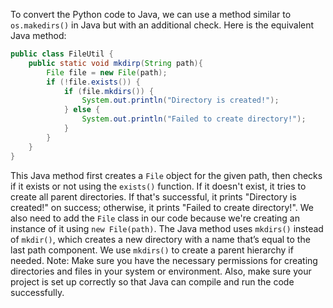 To convert the Python code to Java, we can use a method similar to `os.makedirs()` in Java but with an additional check. Here is the equivalent Java method:
```java
public class FileUtil {
    public static void mkdirp(String path){
        File file = new File(path); 
        if (!file.exists()) { 
            if (file.mkdirs()) { 
                System.out.println("Directory is created!"); 
            } else { 
                System.out.println("Failed to create directory!"); 
            } 
        } 
    } 
}
```
This Java method first creates a `File` object for the given path, then checks if it exists or not using the `exists()` function. If it doesn't exist, it tries to create all parent directories. If that's successful, it prints "Directory is created!" on success; otherwise, it prints "Failed to create directory!".
We also need to add the `File` class in our code because we're creating an instance of it using `new File(path)`. The Java method uses `mkdirs()` instead of `mkdir()`, which creates a new directory with a name that’s equal to the last path component. We use `mkdirs()` to create a parent hierarchy if needed.
Note: Make sure you have the necessary permissions for creating directories and files in your system or environment. Also, make sure your project is set up correctly so that Java can compile and run the code successfully.
